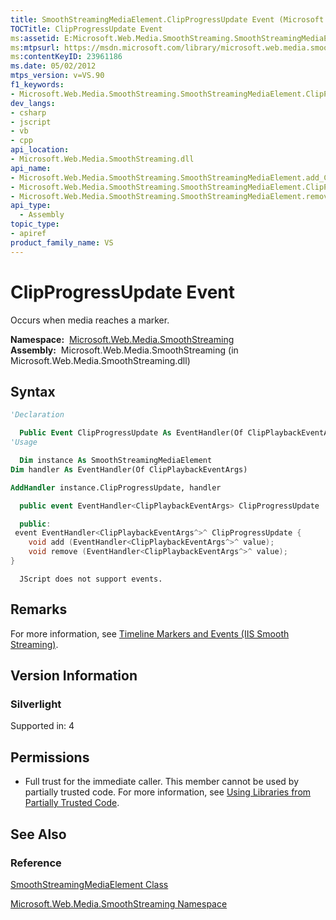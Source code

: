 ```yaml
---
title: SmoothStreamingMediaElement.ClipProgressUpdate Event (Microsoft.Web.Media.SmoothStreaming)
TOCTitle: ClipProgressUpdate Event
ms:assetid: E:Microsoft.Web.Media.SmoothStreaming.SmoothStreamingMediaElement.ClipProgressUpdate
ms:mtpsurl: https://msdn.microsoft.com/library/microsoft.web.media.smoothstreaming.smoothstreamingmediaelement.clipprogressupdate(v=VS.90)
ms:contentKeyID: 23961186
ms.date: 05/02/2012
mtps_version: v=VS.90
f1_keywords:
- Microsoft.Web.Media.SmoothStreaming.SmoothStreamingMediaElement.ClipProgressUpdate
dev_langs:
- csharp
- jscript
- vb
- cpp
api_location:
- Microsoft.Web.Media.SmoothStreaming.dll
api_name:
- Microsoft.Web.Media.SmoothStreaming.SmoothStreamingMediaElement.add_ClipProgressUpdate
- Microsoft.Web.Media.SmoothStreaming.SmoothStreamingMediaElement.ClipProgressUpdate
- Microsoft.Web.Media.SmoothStreaming.SmoothStreamingMediaElement.remove_ClipProgressUpdate
api_type:
  - Assembly
topic_type:
- apiref
product_family_name: VS
---
```


# ClipProgressUpdate Event

Occurs when media reaches a marker.

**Namespace:**  [Microsoft.Web.Media.SmoothStreaming](microsoft-web-media-smoothstreaming-namespace_1.md)  
**Assembly:**  Microsoft.Web.Media.SmoothStreaming (in Microsoft.Web.Media.SmoothStreaming.dll)

## Syntax

```vb
'Declaration

  Public Event ClipProgressUpdate As EventHandler(Of ClipPlaybackEventArgs)
'Usage

  Dim instance As SmoothStreamingMediaElement
Dim handler As EventHandler(Of ClipPlaybackEventArgs)

AddHandler instance.ClipProgressUpdate, handler
```

```csharp
  public event EventHandler<ClipPlaybackEventArgs> ClipProgressUpdate
```

```cpp
  public:
 event EventHandler<ClipPlaybackEventArgs^>^ ClipProgressUpdate {
    void add (EventHandler<ClipPlaybackEventArgs^>^ value);
    void remove (EventHandler<ClipPlaybackEventArgs^>^ value);
}
```

```jscript
  JScript does not support events.
```

## Remarks

For more information, see [Timeline Markers and Events (IIS Smooth Streaming)](timeline-markers-and-events.md).

## Version Information

### Silverlight

Supported in: 4  

## Permissions

  - Full trust for the immediate caller. This member cannot be used by partially trusted code. For more information, see [Using Libraries from Partially Trusted Code](https://msdn.microsoft.com/library/8skskf63).

## See Also

### Reference

[SmoothStreamingMediaElement Class](smoothstreamingmediaelement-class-microsoft-web-media-smoothstreaming_1.md)

[Microsoft.Web.Media.SmoothStreaming Namespace](microsoft-web-media-smoothstreaming-namespace_1.md)

